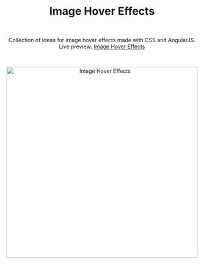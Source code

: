 <h1 align="center">Image Hover Effects</h1><br>
<p align="center">Collection of ideas for image hover effects made with CSS and AngularJS.<br>
Live preview: <a href="">Image Hover Effects</a></p><br>

<p align="center">
<img src="https://user-images.githubusercontent.com/12295765/35188835-62c912b4-fe3e-11e7-9466-9d16cc5ec3cb.png" width="500" alt="Image Hover Effects">
</p>



